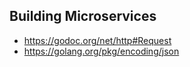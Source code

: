 ## Building Microservices

- https://godoc.org/net/http#Request  
- https://golang.org/pkg/encoding/json